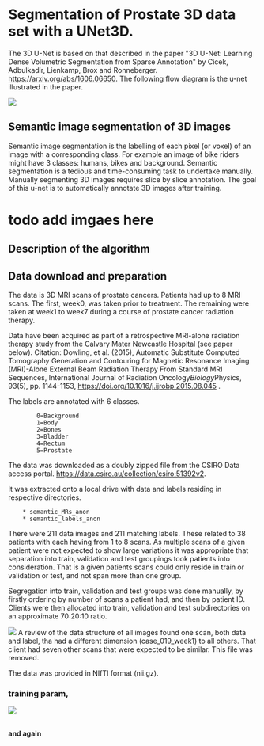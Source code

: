 # Segmentation of Prostate 3D data set with a UNet3D.

The 3D U-Net is based on that described in the paper "3D U-Net: Learning Dense
Volumetric Segmentation from Sparse Annotation" by Cicek, Adbulkadir, Lienkamp,
Brox and Ronneberger. https://arxiv.org/abs/1606.06650. The following flow
diagram is the u-net illustrated in the paper.

![](3dunet_Cikek_etal.png)
## Semantic image segmentation of 3D images
Semantic image segmentation is the labelling of each pixel (or voxel) of an 
image with a corresponding class. For example an image of bike riders might 
have 3 classes: humans, bikes and background. Semantic segmentation is a tedious
and time-consuming task to undertake manually. Manually segmenting 3D images
requires slice by slice annotation. The goal of this u-net is to automatically
annotate 3D images after training. 
# todo add imgaes here

## Description of the algorithm

## Data download and preparation
The data is 3D MRI scans of prostate cancers. Patients had up to 8 MRI scans. 
The first, week0, was taken prior to treatment. The remaining were taken at 
week1 to week7 during a course of prostate cancer radiation therapy.

Data have been acquired as part of a retrospective MRI-alone radiation therapy 
study from the Calvary Mater Newcastle Hospital (see paper below).
Citation:  Dowling, et al. (2015), Automatic Substitute Computed Tomography 
Generation and Contouring for Magnetic Resonance Imaging (MRI)-Alone External 
Beam Radiation Therapy From Standard MRI Sequences, International Journal of 
Radiation Oncology*Biology*Physics, 93(5), pp. 1144-1153, 
https://doi.org/10.1016/j.ijrobp.2015.08.045 .

The labels are annotated with 6 classes.

            0=Background
            1=Body
            2=Bones
            3=Bladder
            4=Rectum
            5=Prostate

The data was downloaded as a doubly zipped file from the CSIRO Data access 
portal. https://data.csiro.au/collection/csiro:51392v2.

It was extracted onto a local drive with data and labels residing in respective
directories. 

        * semantic_MRs_anon 
        * semantic_labels_anon 
    
There were 211 data images and 211 matching labels. These related to 38
patients with each having from 1 to 8 scans. As multiple scans of a given 
patient were not expected to show large variations it was appropriate that 
separation into train, validation and test groupings took patients into 
consideration. That is a given patients scans could only reside in train or 
validation or test, and not span more than one group.

Segregation into train, validation and test groups was done manually, by firstly
ordering by number of scans a patient had, and then by patient ID. Clients
were then allocated into train, validation and test subdirectories on an 
approximate 70:20:10 ratio. 


![](train_val_test_allocation.png)
A review of the data structure of all images found one scan, both data and 
label, tha had a different dimension (case_019_week1) to all others. That client
had seven other scans that were expected to be similar. This file was removed. 

The data was provided in NIfTI format (nii.gz).

### training param, 


![](unet3d.png)

##  
#### and again